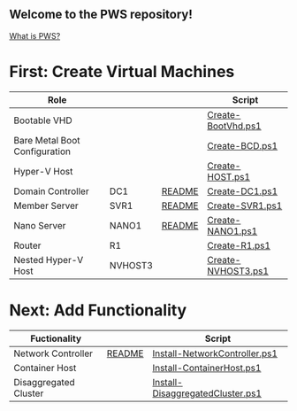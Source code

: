 ## Welcome to the PWS repository!

[What is PWS?](https://www.prader-willi.de/alles-uber-pws/)

# First: Create Virtual Machines
| Role                            |        |                           | Script                                     |
|---------------------------------|--------|---------------------------|--------------------------------------------|
| Bootable VHD                    |        |                           | [Create-BootVhd.ps1](./Create-BootVhd.ps1) |
| Bare Metal Boot Configuration   |        |                           | [Create-BCD.ps1](./Create-BCD.ps1)         |
| Hyper-V Host                    |        |                           | [Create-HOST.ps1](./Create-HOST.ps1)       |
| Domain Controller               | DC1    |[README](./Create-DC1.md)  | [Create-DC1.ps1](./Create-DC1.ps1)         |
| Member Server                   | SVR1   |[README](./Create-SVR1.md) | [Create-SVR1.ps1](./Create-SVR1.ps1)       | 
| Nano Server                     | NANO1  |[README](./Create-NANO.md) | [Create-NANO1.ps1](./Create-NANO.ps1)      |
| Router                          | R1     |                           | [Create-R1.ps1](./Create-R1.ps1)           | 
| Nested Hyper-V Host             | NVHOST3|                           | [Create-NVHOST3.ps1](./Create-NVHOST3.ps1) |

# Next: Add Functionality

| Fuctionality          |            | Script                                                                 |
|-----------------------|------------|------------------------------------------------------------------------|
| Network Controller    | [README]() | [Install-NetworkController.ps1](./Install-NetworkController.ps1)       |
| Container Host        |            | [Install-ContainerHost.ps1](./Install-ContainerHost.ps1)               |
| Disaggregated Cluster |            | [Install-DisaggregatedCluster.ps1](./Install-DisaggregatedCluster.ps1) |